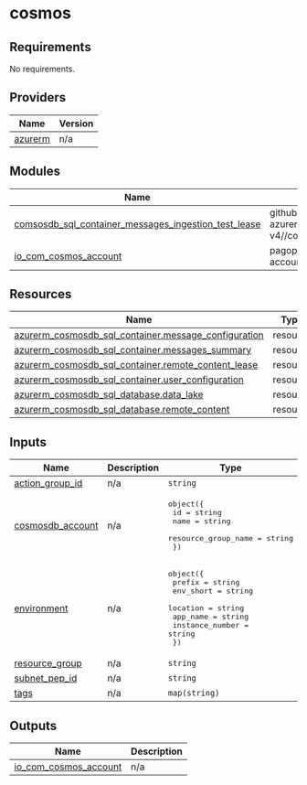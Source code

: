 # cosmos

<!-- BEGIN_TF_DOCS -->
## Requirements

No requirements.

## Providers

| Name | Version |
|------|---------|
| <a name="provider_azurerm"></a> [azurerm](#provider\_azurerm) | n/a |

## Modules

| Name | Source | Version |
|------|--------|---------|
| <a name="module_comsosdb_sql_container_messages_ingestion_test_lease"></a> [comsosdb\_sql\_container\_messages\_ingestion\_test\_lease](#module\_comsosdb\_sql\_container\_messages\_ingestion\_test\_lease) | github.com/pagopa/terraform-azurerm-v4//cosmosdb_sql_container | v1.2.1 |
| <a name="module_io_com_cosmos_account"></a> [io\_com\_cosmos\_account](#module\_io\_com\_cosmos\_account) | pagopa-dx/azure-cosmos-account/azurerm | ~> 0.0 |

## Resources

| Name | Type |
|------|------|
| [azurerm_cosmosdb_sql_container.message_configuration](https://registry.terraform.io/providers/hashicorp/azurerm/latest/docs/resources/cosmosdb_sql_container) | resource |
| [azurerm_cosmosdb_sql_container.messages_summary](https://registry.terraform.io/providers/hashicorp/azurerm/latest/docs/resources/cosmosdb_sql_container) | resource |
| [azurerm_cosmosdb_sql_container.remote_content_lease](https://registry.terraform.io/providers/hashicorp/azurerm/latest/docs/resources/cosmosdb_sql_container) | resource |
| [azurerm_cosmosdb_sql_container.user_configuration](https://registry.terraform.io/providers/hashicorp/azurerm/latest/docs/resources/cosmosdb_sql_container) | resource |
| [azurerm_cosmosdb_sql_database.data_lake](https://registry.terraform.io/providers/hashicorp/azurerm/latest/docs/resources/cosmosdb_sql_database) | resource |
| [azurerm_cosmosdb_sql_database.remote_content](https://registry.terraform.io/providers/hashicorp/azurerm/latest/docs/resources/cosmosdb_sql_database) | resource |

## Inputs

| Name | Description | Type | Default | Required |
|------|-------------|------|---------|:--------:|
| <a name="input_action_group_id"></a> [action\_group\_id](#input\_action\_group\_id) | n/a | `string` | n/a | yes |
| <a name="input_cosmosdb_account"></a> [cosmosdb\_account](#input\_cosmosdb\_account) | n/a | <pre>object({<br/>    id                  = string<br/>    name                = string<br/>    resource_group_name = string<br/>  })</pre> | n/a | yes |
| <a name="input_environment"></a> [environment](#input\_environment) | n/a | <pre>object({<br/>    prefix          = string<br/>    env_short       = string<br/>    location        = string<br/>    app_name        = string<br/>    instance_number = string<br/>  })</pre> | n/a | yes |
| <a name="input_resource_group"></a> [resource\_group](#input\_resource\_group) | n/a | `string` | n/a | yes |
| <a name="input_subnet_pep_id"></a> [subnet\_pep\_id](#input\_subnet\_pep\_id) | n/a | `string` | n/a | yes |
| <a name="input_tags"></a> [tags](#input\_tags) | n/a | `map(string)` | n/a | yes |

## Outputs

| Name | Description |
|------|-------------|
| <a name="output_io_com_cosmos_account"></a> [io\_com\_cosmos\_account](#output\_io\_com\_cosmos\_account) | n/a |
<!-- END_TF_DOCS -->
